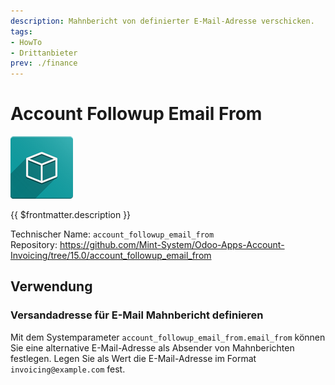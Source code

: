 ```yaml
---
description: Mahnbericht von definierter E-Mail-Adresse verschicken.
tags:
- HowTo
- Drittanbieter
prev: ./finance
---
```

# Account Followup Email From
![icon_oms_box](assets/icon_oms_box.png)

{{ $frontmatter.description }}

Technischer Name: `account_followup_email_from`\
Repository: <https://github.com/Mint-System/Odoo-Apps-Account-Invoicing/tree/15.0/account_followup_email_from>

## Verwendung

### Versandadresse für E-Mail Mahnbericht definieren

Mit dem Systemparameter `account_followup_email_from.email_from` können Sie eine alternative E-Mail-Adresse als Absender von Mahnberichten festlegen. Legen Sie als Wert die E-Mail-Adresse im  Format `invoicing@example.com` fest.